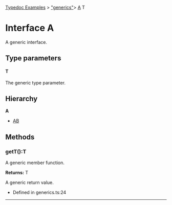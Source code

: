 [Typedoc Examples](../index.md) >  ["generics"](../modules/_generics_.md)>  [A](../interfaces/_generics_.a.md)
T
# Interface A


<p>A generic interface.</p>






  
 ## Type parameters

#### T 

<p>The generic type parameter.</p>








## Hierarchy
**A**

* [AB](../interfaces/_generics_.ab.md)










## Methods

<a id="gett"></a>
### getT():T



<p>A generic member function.</p>










**Returns:** T

A generic return value.







* Defined in generics.ts:24









---



